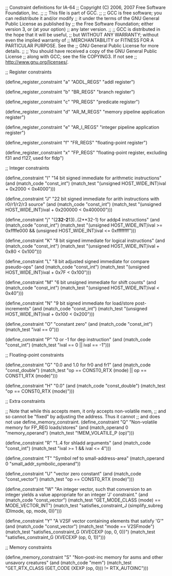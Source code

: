 ;; Constraint definitions for IA-64
;; Copyright (C) 2006, 2007 Free Software Foundation, Inc.
;;
;; This file is part of GCC.
;;
;; GCC is free software; you can redistribute it and/or modify
;; it under the terms of the GNU General Public License as published by
;; the Free Software Foundation; either version 3, or (at your option)
;; any later version.
;;
;; GCC is distributed in the hope that it will be useful,
;; but WITHOUT ANY WARRANTY; without even the implied warranty of
;; MERCHANTABILITY or FITNESS FOR A PARTICULAR PURPOSE.  See the
;; GNU General Public License for more details.
;;
;; You should have received a copy of the GNU General Public License
;; along with GCC; see the file COPYING3.  If not see
;; <http://www.gnu.org/licenses/>.

;; Register constraints

(define_register_constraint "a" "ADDL_REGS"
  "addl register")

(define_register_constraint "b" "BR_REGS"
  "branch register")

(define_register_constraint "c" "PR_REGS"
  "predicate register")

(define_register_constraint "d" "AR_M_REGS"
  "memory pipeline application register")

(define_register_constraint "e" "AR_I_REGS"
  "integer pipeline application register")

(define_register_constraint "f" "FR_REGS"
  "floating-point register")

(define_register_constraint "x" "FP_REGS"
  "floating-point register, excluding f31 and f127, used for fldp")

;; Integer constraints

(define_constraint "I"
  "14 bit signed immediate for arithmetic instructions"
  (and (match_code "const_int")
       (match_test "(unsigned HOST_WIDE_INT)ival + 0x2000 < 0x4000")))

(define_constraint "J"
  "22 bit signed immediate for arith instructions with r0/r1/r2/r3 source"
  (and (match_code "const_int")
       (match_test "(unsigned HOST_WIDE_INT)ival + 0x200000 < 0x400000")))

(define_constraint "j"
  "(2**32-2**13)..(2**32-1) for addp4 instructions"
  (and (match_code "const_int")
       (match_test "(unsigned HOST_WIDE_INT)ival >= 0xffffe000
		    && (unsigned HOST_WIDE_INT)ival <= 0xffffffff")))

(define_constraint "K"
  "8 bit signed immediate for logical instructions"
  (and (match_code "const_int")
       (match_test "(unsigned HOST_WIDE_INT)ival + 0x80 < 0x100")))

(define_constraint "L"
  "8 bit adjusted signed immediate for compare pseudo-ops"
  (and (match_code "const_int")
       (match_test "(unsigned HOST_WIDE_INT)ival + 0x7F < 0x100")))

(define_constraint "M"
  "6 bit unsigned immediate for shift counts"
  (and (match_code "const_int")
       (match_test "(unsigned HOST_WIDE_INT)ival < 0x40")))

(define_constraint "N"
  "9 bit signed immediate for load/store post-increments"
  (and (match_code "const_int")
       (match_test "(unsigned HOST_WIDE_INT)ival + 0x100 < 0x200")))

(define_constraint "O"
  "constant zero"
  (and (match_code "const_int")
       (match_test "ival == 0")))

(define_constraint "P"
  "0 or -1 for dep instruction"
  (and (match_code "const_int")
       (match_test "ival == 0 || ival == -1")))

;; Floating-point constraints

(define_constraint "G"
  "0.0 and 1.0 for fr0 and fr1"
  (and (match_code "const_double")
       (match_test "op == CONST0_RTX (mode) || op == CONST1_RTX (mode)")))

(define_constraint "H"
  "0.0"
  (and (match_code "const_double")
       (match_test "op == CONST0_RTX (mode)")))

;; Extra constraints

;; Note that while this accepts mem, it only accepts non-volatile mem,
;; and so cannot be "fixed" by adjusting the address.  Thus it cannot
;; and does not use define_memory_constraint.
(define_constraint "Q"
  "Non-volatile memory for FP_REG loads/stores"
  (and (match_operand 0 "memory_operand")
       (match_test "!MEM_VOLATILE_P (op)")))

(define_constraint "R"
  "1..4 for shladd arguments"
  (and (match_code "const_int")
       (match_test "ival >= 1 && ival <= 4")))

(define_constraint "T"
  "Symbol ref to small-address-area"
  (match_operand 0 "small_addr_symbolic_operand"))

(define_constraint "U"
  "vector zero constant"
  (and (match_code "const_vector")
       (match_test "op == CONST0_RTX (mode)")))

(define_constraint "W"
  "An integer vector, such that conversion to an integer yields a
   value appropriate for an integer 'J' constraint."
  (and (match_code "const_vector")
       (match_test "GET_MODE_CLASS (mode) == MODE_VECTOR_INT")
       (match_test
	"satisfies_constraint_J (simplify_subreg (DImode, op, mode, 0))")))

(define_constraint "Y"
  "A V2SF vector containing elements that satisfy 'G'"
  (and (match_code "const_vector")
       (match_test "mode == V2SFmode")
       (match_test "satisfies_constraint_G (XVECEXP (op, 0, 0))")
       (match_test "satisfies_constraint_G (XVECEXP (op, 0, 1))")))

;; Memory constraints

(define_memory_constraint "S"
  "Non-post-inc memory for asms and other unsavory creatures"
  (and (match_code "mem")
       (match_test "GET_RTX_CLASS (GET_CODE (XEXP (op, 0))) != RTX_AUTOINC")))
